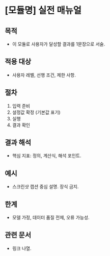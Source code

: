 # [모듈명] 실전 매뉴얼


## 목적
- 이 모듈로 사용자가 달성할 결과를 1문장으로 서술.


## 적용 대상
- 사용자 레벨, 선행 조건, 제한 사항.


## 절차
1) 입력 준비
2) 설정값 확정 (기본값 표기)
3) 실행
4) 결과 확인


## 결과 해석
- 핵심 지표: 정의, 계산식, 해석 포인트.


## 예시
- 스크린샷 캡션 중심 설명. 장식 금지.


## 한계
- 모델 가정, 데이터 품질 전제, 오류 가능성.


## 관련 문서
- 링크 나열.